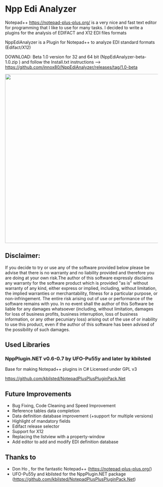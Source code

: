 # Npp Edi Analyzer
Notepad++ https://notepad-plus-plus.org/ is a very nice and fast text editor for programming that I like to use for many tasks.
I decided to write a plugins for the analysis of EDIFACT and X12 EDI files formats

NppEdiAnalyzer is a Plugin for Notepad++ to analyze EDI standard formats (Edifact/X12)

DOWNLOAD: Beta 1.0 version for 32 and 64 bit (NppEdiAnalyzer-beta-1.0.zip
) and follow the Install.txt instructions --> https://github.com/innox80/NppEdiAnalyzer/releases/tag/1.0-beta

<img src="https://github.com/innox80/NppEdiAnalyzer/blob/main/resources/NppEdiAnalyzerSplash.gif" align="center" height="556" width="700" >


Disclaimer:
----------
If you decide to try or use any of the software provided below please be advise that there is no warranty and no liability provided and therefore you are doing at your own risk.The author of this software expressly disclaims any warranty for the software product which is provided "as is" without warranty of any kind, either express or implied, including, without limitation, the implied warranties or merchantability, fitness for a particular purpose, or non-infringement. The entire risk arising out of use or performance of the software remains with you. In no event shall the author of this Software be liable for any damages whatsoever (including, without limitation, damages for loss of business profits, business interruption, loss of business information, or any other pecuniary loss) arising out of the use of or inability to use this product, even if the author of this software has been advised of the possibility of such damages.


Used Libraries
--------------

### NppPlugin.NET v0.6-0.7 by UFO-Pu55y and later by kbilsted

Base for making Notepad++ plugins in C# 
Licensed under GPL v3

https://github.com/kbilsted/NotepadPlusPlusPluginPack.Net

Future Improvements
-------------------
* Bug Fixing, Code Cleaning and Speed Improvement
* Reference tables data completion 
* Data definition database improvement (+support for multiple versions)
* Highlight of mandatory fields
* Edifact release selector
* Support for X12
* Replacing the listview with a property-window
* Add editor to add and modify EDI definition database

Thanks to
---------
 + Don Ho , for the fantastic Notepad++ (https://notepad-plus-plus.org/)
 + UFO-Pu55y and kbilsted for the NppPlugin.NET package (https://github.com/kbilsted/NotepadPlusPlusPluginPack.Net)
